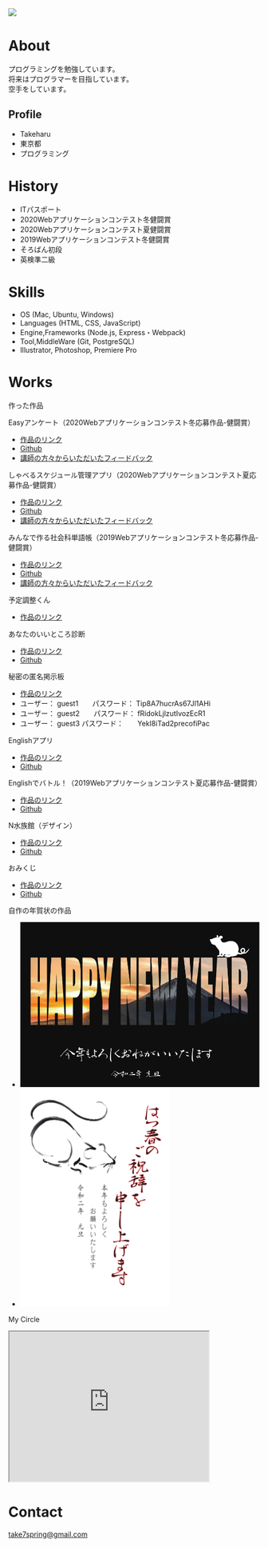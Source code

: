 <img src="DSC_0724.JPG" width="200">

# About
プログラミングを勉強しています。  
将来はプログラマーを目指しています。  
空手をしています。

## Profile
- Takeharu
- 東京都
- プログラミング

# History
 - ITパスポート
 - 2020Webアプリケーションコンテスト冬健闘賞
 - 2020Webアプリケーションコンテスト夏健闘賞
 - 2019Webアプリケーションコンテスト冬健闘賞
 - そろばん初段
 - 英検準二級

# Skills
- OS (Mac, Ubuntu, Windows)
- Languages (HTML, CSS, JavaScript)
- Engine,Frameworks (Node.js, Express・Webpack)
- Tool,MiddleWare (Git, PostgreSQL)
- Illustrator, Photoshop, Premiere Pro
 
# Works
作った作品

Easyアンケート（2020Webアプリケーションコンテスト冬応募作品-健闘賞）
 - [作品のリンク](https://ancient-reaches-07414.herokuapp.com/)
 - [Github](https://github.com/Takeharu7-51/Easy-Questionnaire)
 - [講師の方々からいただいたフィードバック](https://github.com/Takeharu7-51/Easy-Questionnaire/blob/main/teachers%20feedback.md)

 しゃべるスケジュール管理アプリ（2020Webアプリケーションコンテスト夏応募作品-健闘賞）
 - [作品のリンク](https://Takeharu7-51.github.io/schedule-app/index.html)
 - [Github](https://github.com/Takeharu7-51/schedule-app)
 - [講師の方々からいただいたフィードバック](https://github.com/Takeharu7-51/schedule-app/blob/master/teachers%20feedback.md)
 
 みんなで作る社会科単語帳（2019Webアプリケーションコンテスト冬応募作品-健闘賞）
 - [作品のリンク](https://agile-island-49568.herokuapp.com/posts)
 - [Github](https://github.com/Takeharu7-51/society-vocabulary-book)
 - [講師の方々からいただいたフィードバック](https://github.com/Takeharu7-51/society-vocabulary-book/blob/master/teachers%20feedback.md)
 
 予定調整くん
  - [作品のリンク](https://still-escarpment-93966.herokuapp.com/)
 
 あなたのいいところ診断
 - [作品のリンク](https://takeharu7-51.github.io/assessment/assessment.html)
 - [Github](https://github.com/Takeharu7-51/assessment)
 
 秘密の匿名掲示板
 - [作品のリンク](https://fathomless-forest-56528.herokuapp.com/posts)
 - ユーザー： guest1　　パスワード： Tip8A7hucrAs67Jl1AHi　　　　 
 - ユーザー： guest2　　パスワード： fRidokLjlzutIvozEcR1
 - ユーザー： guest3 パスワード：　　YekI8iTad2precofiPac
 
 Englishアプリ
 - [作品のリンク](https://takeharu7-51.github.io/englishApp/index.html)
 - [Github](https://github.com/Takeharu7-51/englishApp)
 
 Englishでバトル！（2019Webアプリケーションコンテスト夏応募作品-健闘賞）
 - [作品のリンク](https://takeharu7.github.io/2019summerWebPagecontest/2019Webアプリコンテスト/index.html)
 - [Github](https://github.com/takeharu7/2019summerWebPagecontest)
 
 N水族館（デザイン）
 - [作品のリンク](https://takeharu7-51.github.io/N-aquarium/)
 - [Github](https://github.com/Takeharu7-51/N-aquarium)
 
 おみくじ
 - [作品のリンク](https://takeharu7-51.github.io/Omikuji/)
 - [Github](https://github.com/Takeharu7-51/Omikuji)
 
 自作の年賀状の作品
- <img src="img/nengajou1.pdf" width="700">
- <img src="https://github.com/Takeharu7-51/Takeharu7-51.github.io/blob/master/img/nengajou2.pdf" width="300">

 My Circle
 <iframe src="https://www.openprocessing.org/sketch/833453/embed/" width="400" height="300"></iframe>
 
# Contact
take7spring@gmail.com
